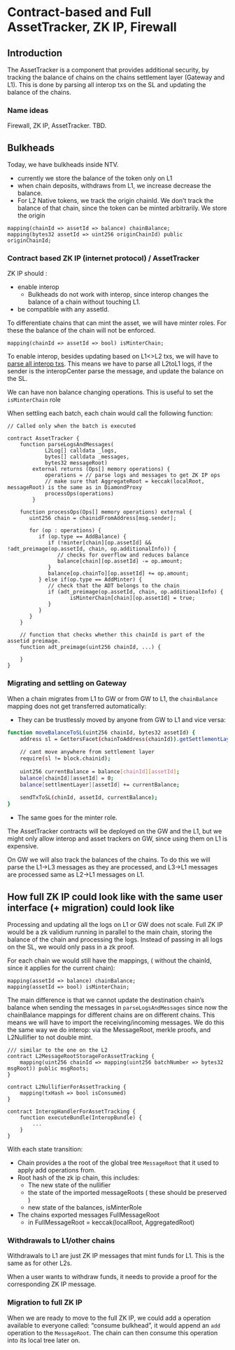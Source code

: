 # Contract-based and Full AssetTracker, ZK IP, Firewall

## Introduction

The AssetTracker is a component that provides additional security, by tracking the balance of chains on the chains settlement layer (Gateway and L1). This is done by parsing all interop txs on the SL and updating the balance of the chains.

### Name ideas

Firewall, ZK IP, AssetTracker. TBD.

## Bulkheads

Today, we have bulkheads inside NTV. 

- currently we store the balance of the token only on L1
- when chain deposits, withdraws from L1, we increase decrease the balance.
- For L2 Native tokens, we track the origin chainId. We don’t track the balance of that chain, since the token can be minted arbitrarily. We store the origin

```solidity
mapping(chainId => assetId => balance) chainBalance;
mapping(bytes32 assetId => uint256 originChainId) public originChainId;
```

### Contract based ZK IP  (internet protocol) / AssetTracker

ZK IP should :

- enable interop
    - Bulkheads do not work with interop, since interop changes the balance of a chain without touching L1.
- be compatible with any assetId.

To differentiate chains that can mint the asset, we will have minter roles. For these the balance of the chain will not be enforced. 

```solidity
mapping(chainId => assetId => bool) isMinterChain;
```

To enable interop, besides updating based on L1<>L2 txs, we will have to [parse all interop txs](https://github.com/matter-labs/era-contracts/blob/b5fda9c4dd8171ffb53337711fe8da43b4266026/l1-contracts/contracts/bridge/asset-tracker/AssetTrackerBase.sol#L35). This means we have to parse all L2toL1 logs, if the sender is the interopCenter parse the message, and update the balance on the SL. 

We can have non balance changing operations. This is useful to set the `isMinterChain` role

When settling each batch, each chain would call the following function: 

```solidity
// Called only when the batch is executed

contract AssetTracker {
	function parseLogsAndMessages(
			L2Log[] calldata _logs, 
			bytes[] calldata _messages, 
			bytes32 messageRoot) 
		external returns (Ops[] memory operations) {
			operations = // parse logs and messages to get ZK IP ops
			// make sure that AggregateRoot = keccak(localRoot, messageRoot) is the same as in DiamondProxy
			processOps(operations)
		}
	
	function processOps(Ops[] memory operations) external {
	   uint256 chain = chainidFromAddress[msg.sender];
	   
	   for (op : operations) {
	      if (op.type == AddBalance) {
	         if (!minter[chain][op.assetId] && !adt_preimage(op.assetId, chain, op.additionalInfo)) {
	            // checks for overflow and reduces balance
	            balance[chain][op.assetId] -= op.amount;
	         }
	         balance[op.chainTo][op.assetId] += op.amount;
	      } else if(op.type == AddMinter) {
	         // check that the ADT belongs to the chain
	         if (adt_preimage(op.assetId, chain, op.additionalInfo) {
			        isMinterChain[chain][op.assetId] = true;
	         }
	      }
	   }
	}
	
	// function that checks whether this chainId is part of the assetid preimage.
	function adt_preimage(uint256 chainId, ...) {
	
	}
}
```

### Migrating and settling on Gateway

When a chain migrates from L1 to GW or from GW to L1, the `chainBalance` mapping does not get transferred automatically:

- They can be trustlessly moved by anyone from GW to L1 and vice versa:

```bash
function moveBalanceToSL(uint256 chainId, bytes32 assetId) {
	address sl = GettersFacet(chainToAddress(chainId)).getSettlementLayer();
	
	// cant move anywhere from settlement layer
	require(sl != block.chainid);
	
	uint256 currentBalance = balance[chainId][assetId];
	balance[chainId][assetId] = 0;
	balance[settlmentLayer][assetId] += currentBalance;
	
	sendTxToSL(chinId, assetId, currentBalance);
}
```

 - The same goes for the minter role.

The AssetTracker contracts will be deployed on the GW and the L1, but we might only allow interop and asset trackers on GW, since using them on L1 is expensive. 

On GW we will also track the balances of the chains. To do this we will parse the L1->L3 messages as they are processed, and L3->L1 messages are processed same as L2->L1 messages on L1. 

## How full ZK IP could look like with the same user interface (+ migration) could look like

Processing and updating all the logs on L1 or GW does not scale. Full ZK IP would be a zk validium running in parallel to the main chain, storing the balance of the chain and processing the logs. Instead of passing in all logs on the SL, we would only pass in a zk proof.  

For each chain we would still have the mappings, ( without the chainId, since it applies for the current chain):

```solidity
mapping(assetId => balance) chainBalance;
mapping(assetId => bool) isMinterChain;
```

The main difference is that we cannot update the destination chain’s balance when sending the messages in `parseLogsAndMessages` since now the chainBalance mappings for different chains are on different chains. This means we will have to import the receiving/incoming messages. We do this the same way we do interop: via the MessageRoot, merkle proofs, and L2Nullifier to not double mint. 

```solidity
/// similar to the one on the L2
contract L2MessageRootStorageForAssetTracking {
	mapping(uint256 chainId => mapping(uint256 batchNumber => bytes32 msgRoot)) public msgRoots;
}

contract L2NullifierForAssetTracking {
	mapping(txHash => bool isConsumed)
}

contract InteropHandlerForAssetTracking {
	function executeBundle(InteropBundle) {
		...
	}
}
```

With each state transition:

- Chain provides a the root of the global tree `MessageRoot` that it used to apply add operations from.
- Root hash of the zk ip chain, this includes:
    - The new state of the nullifier
    - the state of the imported messageRoots ( these should be preserved )
    - new state of the balances, isMinterRole
- The chains exported messages FullMessageRoot
    - in FullMessageRoot = keccak(localRoot, AggregatedRoot)
    

### Withdrawals to L1/other chains

Withdrawals to L1 are just ZK IP messages that mint funds for L1. This is the same as for other L2s.

When a user wants to withdraw funds, it needs to provide a proof for the corresponding ZK IP message. 

  

### Migration to full ZK IP

When we are ready to move to the full ZK IP, we could add a operation available to everyone called: “consume bulkhead”, it would append an `add` operation to the `MessageRoot`. The chain can then consume this operation into its local tree later on.
